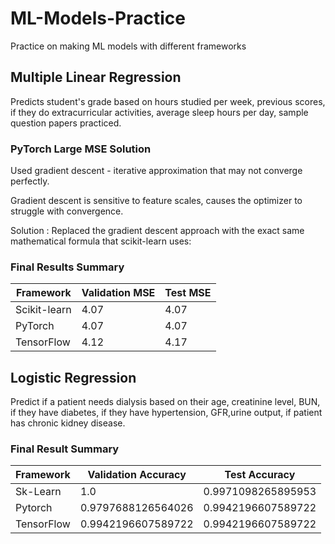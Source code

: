 # ML-Models-Practice
Practice on making ML models with different frameworks
## Multiple Linear Regression

Predicts student's grade based on hours studied per week, previous scores, if they do extracurricular activities, average sleep hours per day, sample question papers practiced.

### PyTorch Large MSE Solution

Used gradient descent - iterative approximation that may not converge perfectly.

Gradient descent is sensitive to feature scales, causes the optimizer to struggle with convergence.

Solution : Replaced the gradient descent approach with the exact same mathematical formula that scikit-learn uses:

### Final Results Summary

| Framework    | Validation MSE | Test MSE |
| -------- | -------        |------- |
| Scikit-learn  | 4.07      | 4.07   |
| PyTorch    | 4.07         | 4.07 |
| TensorFlow | 4.12         | 4.17 |

## Logistic Regression

Predict if a patient needs dialysis based on their age, creatinine level, BUN, if they have diabetes, if they have hypertension, GFR,urine output, if patient has chronic kidney disease.

### Final Result Summary

| Framework  | Validation Accuracy | Test Accuracy      |
|------------|---------------------|--------------------|
| Sk-Learn   | 1.0                 | 0.9971098265895953 |
| Pytorch    | 0.9797688126564026  | 0.9942196607589722 |
| TensorFlow | 0.9942196607589722  | 0.9942196607589722 |




